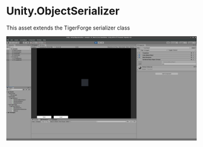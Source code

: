 # Unity.ObjectSerializer

This asset extends the TigerForge serializer class

![Alt text](screenshot.png?raw=true "Screenshot of the asset")

